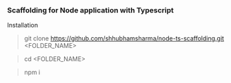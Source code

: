 ### Scaffolding for Node application with Typescript

Installation
> git clone https://github.com/shhubhamsharma/node-ts-scaffolding.git <FOLDER_NAME>

> cd <FOLDER_NAME>

> npm i